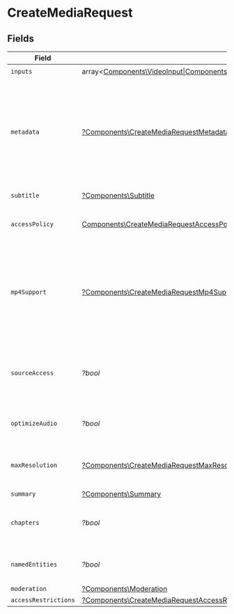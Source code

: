 # CreateMediaRequest


## Fields

| Field                                                                                                                                                                                                                                                                      | Type                                                                                                                                                                                                                                                                       | Required                                                                                                                                                                                                                                                                   | Description                                                                                                                                                                                                                                                                | Example                                                                                                                                                                                                                                                                    |
| -------------------------------------------------------------------------------------------------------------------------------------------------------------------------------------------------------------------------------------------------------------------------- | -------------------------------------------------------------------------------------------------------------------------------------------------------------------------------------------------------------------------------------------------------------------------- | -------------------------------------------------------------------------------------------------------------------------------------------------------------------------------------------------------------------------------------------------------------------------- | -------------------------------------------------------------------------------------------------------------------------------------------------------------------------------------------------------------------------------------------------------------------------- | -------------------------------------------------------------------------------------------------------------------------------------------------------------------------------------------------------------------------------------------------------------------------- |
| `inputs`                                                                                                                                                                                                                                                                   | array<[Components\VideoInput\|Components\WatermarkInput\|Components\AudioInput\|Components\SubtitleInput](../../Models/Components/Input.md)>                                                                                                                               | :heavy_check_mark:                                                                                                                                                                                                                                                         | N/A                                                                                                                                                                                                                                                                        |                                                                                                                                                                                                                                                                            |
| `metadata`                                                                                                                                                                                                                                                                 | [?Components\CreateMediaRequestMetadata](../../Models/Components/CreateMediaRequestMetadata.md)                                                                                                                                                                            | :heavy_minus_sign:                                                                                                                                                                                                                                                         | You can search for videos with specific key-value pairs using metadata, when you tag a video in "key" : "value" pairs. Dynamic Metadata allows you to define a key that allows any value pair. You can have a maximum of 255 characters and up to 10 entries are allowed.<br/> | {<br/>"key1": "value1"<br/>}                                                                                                                                                                                                                                               |
| `subtitle`                                                                                                                                                                                                                                                                 | [?Components\Subtitle](../../Models/Components/Subtitle.md)                                                                                                                                                                                                                | :heavy_minus_sign:                                                                                                                                                                                                                                                         | Generates subtitle files for audio/video files.<br/>                                                                                                                                                                                                                       |                                                                                                                                                                                                                                                                            |
| `accessPolicy`                                                                                                                                                                                                                                                             | [Components\CreateMediaRequestAccessPolicy](../../Models/Components/CreateMediaRequestAccessPolicy.md)                                                                                                                                                                     | :heavy_check_mark:                                                                                                                                                                                                                                                         | Determines whether access to the streamed content is kept private or available to all.<br/>                                                                                                                                                                                | public                                                                                                                                                                                                                                                                     |
| `mp4Support`                                                                                                                                                                                                                                                               | [?Components\CreateMediaRequestMp4Support](../../Models/Components/CreateMediaRequestMp4Support.md)                                                                                                                                                                        | :heavy_minus_sign:                                                                                                                                                                                                                                                         | “capped_4k": Generates an mp4 video file up to 4k resolution "audioOnly": Generates an m4a audio file of the media file "audioOnly,capped_4k": Generates both video and audio media files for offline viewing<br/>                                                         | capped_4k                                                                                                                                                                                                                                                                  |
| `sourceAccess`                                                                                                                                                                                                                                                             | *?bool*                                                                                                                                                                                                                                                                    | :heavy_minus_sign:                                                                                                                                                                                                                                                         | The sourceAccess parameter determines whether the original media file is accessible. Set to true to enable access or false to restrict it                                                                                                                                  | true                                                                                                                                                                                                                                                                       |
| `optimizeAudio`                                                                                                                                                                                                                                                            | *?bool*                                                                                                                                                                                                                                                                    | :heavy_minus_sign:                                                                                                                                                                                                                                                         | normalize volume of the audio track. This is available for pre-recorded content only.<br/>                                                                                                                                                                                 | true                                                                                                                                                                                                                                                                       |
| `maxResolution`                                                                                                                                                                                                                                                            | [?Components\CreateMediaRequestMaxResolution](../../Models/Components/CreateMediaRequestMaxResolution.md)                                                                                                                                                                  | :heavy_minus_sign:                                                                                                                                                                                                                                                         | The maximum resolution tier determines the highest quality your media will be available in.<br/>                                                                                                                                                                           | 1080p                                                                                                                                                                                                                                                                      |
| `summary`                                                                                                                                                                                                                                                                  | [?Components\Summary](../../Models/Components/Summary.md)                                                                                                                                                                                                                  | :heavy_minus_sign:                                                                                                                                                                                                                                                         | N/A                                                                                                                                                                                                                                                                        |                                                                                                                                                                                                                                                                            |
| `chapters`                                                                                                                                                                                                                                                                 | *?bool*                                                                                                                                                                                                                                                                    | :heavy_minus_sign:                                                                                                                                                                                                                                                         | Enable or disable the chapters feature for the media. Set to `true` to enable chapters or `false` to disable.<br/>                                                                                                                                                         | true                                                                                                                                                                                                                                                                       |
| `namedEntities`                                                                                                                                                                                                                                                            | *?bool*                                                                                                                                                                                                                                                                    | :heavy_minus_sign:                                                                                                                                                                                                                                                         | Enable or disable named entity extraction. Set to `true` to enable or `false` to disable.<br/>                                                                                                                                                                             | true                                                                                                                                                                                                                                                                       |
| `moderation`                                                                                                                                                                                                                                                               | [?Components\Moderation](../../Models/Components/Moderation.md)                                                                                                                                                                                                            | :heavy_minus_sign:                                                                                                                                                                                                                                                         | N/A                                                                                                                                                                                                                                                                        |                                                                                                                                                                                                                                                                            |
| `accessRestrictions`                                                                                                                                                                                                                                                       | [?Components\CreateMediaRequestAccessRestrictions](../../Models/Components/CreateMediaRequestAccessRestrictions.md)                                                                                                                                                        | :heavy_minus_sign:                                                                                                                                                                                                                                                         | N/A                                                                                                                                                                                                                                                                        |                                                                                                                                                                                                                                                                            |